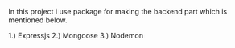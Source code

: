 In this project i use package for making the backend part which is mentioned below.

1.) Expressjs
2.) Mongoose
3.) Nodemon
